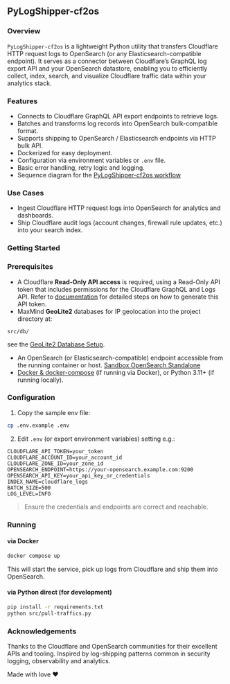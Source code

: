## PyLogShipper-cf2os

### Overview
`PyLogShipper-cf2os` is a lightweight Python utility that transfers Cloudflare HTTP request logs to OpenSearch (or any Elasticsearch-compatible endpoint).
It serves as a connector between Cloudflare’s GraphQL log export API and your OpenSearch datastore, enabling you to efficiently collect, index, search, and visualize Cloudflare traffic data within your analytics stack.


### Features
- Connects to Cloudflare GraphQL API export endpoints to retrieve logs.
- Batches and transforms log records into OpenSearch bulk-compatible format.
- Supports shipping to OpenSearch / Elasticsearch endpoints via HTTP bulk API.
- Dockerized for easy deployment.
- Configuration via environment variables or `.env` file.
- Basic error handling, retry logic and logging.
- Sequence diagram for the [PyLogShipper-cf2os workflow](docs/assets/Diagram-Sequence.png)

### Use Cases
- Ingest Cloudflare HTTP request logs into OpenSearch for analytics and dashboards.
- Ship Cloudflare audit logs (account changes, firewall rule updates, etc.) into your search index.

### Getting Started

### Prerequisites
- A Cloudflare **Read-Only API access** is required, using a Read-Only API token that includes permissions for the Cloudflare GraphQL and Logs API.
Refer to [documentation](docs/Cloudflare-create-read-only-api-user.md) for detailed steps on how to generate this API token.
-  MaxMind **GeoLite2** databases for IP geolocation into the project directory at:

```
src/db/
```
see the [GeoLite2 Database Setup](docs/GeoLite2-Download.md).

- An OpenSearch (or Elasticsearch-compatible) endpoint accessible from the running container or host. [Sandbox OpenSearch Standalone](git@github.com:danydavila/POC-Elasticsearch-Opensearch.git) 
- [Docker & docker-compose](https://www.docker.com/) (if running via Docker), or Python 3.11+ (if running locally).

### Configuration

1. Copy the sample env file:

```bash
cp .env.example .env
```

2. Edit `.env` (or export environment variables) setting e.g.:

```
CLOUDFLARE_API_TOKEN=your_token
CLOUDFLARE_ACCOUNT_ID=your_account_id
CLOUDFLARE_ZONE_ID=your_zone_id
OPENSEARCH_ENDPOINT=https://your-opensearch.example.com:9200
OPENSEARCH_API_KEY=your_api_key_or_credentials
INDEX_NAME=cloudflare_logs
BATCH_SIZE=500
LOG_LEVEL=INFO
```

> Ensure the credentials and endpoints are correct and reachable.

### Running

#### via Docker

```bash
docker compose up
```

This will start the service, pick up logs from Cloudflare and ship them into OpenSearch.

#### via Python direct (for development)

```bash
pip install -r requirements.txt  
python src/pull-traffics.py
```

### Acknowledgements

Thanks to the Cloudflare and OpenSearch communities for their excellent APIs and tooling.
Inspired by log-shipping patterns common in security logging, observability and analytics.


Made with love ❤️[]()